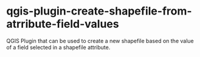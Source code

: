 # qgis-plugin-create-shapefile-from-atrribute-field-values
QGIS Plugin that can be used to create a new shapefile based on the value of a field selected in a shapefile attribute.
